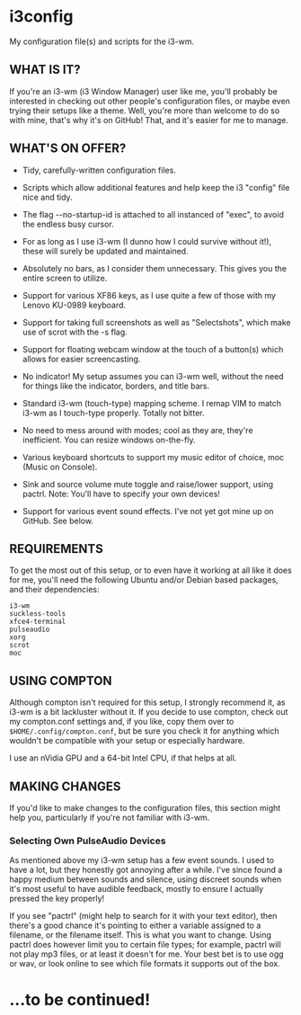 # i3config
My configuration file(s) and scripts for the i3-wm.

WHAT IS IT?
-----------

If you're an i3-wm (i3 Window Manager) user like me, you'll probably be interested in checking out other people's configuration files, or maybe even trying their setups like a theme. Well, you're more than welcome to do so with mine, that's why it's on GitHub! That, and it's easier for me to manage.

WHAT'S ON OFFER?
----------------

* Tidy, carefully-written configuration files.

* Scripts which allow additional features and help keep the i3 "config" file nice and tidy.

* The flag --no-startup-id is attached to all instanced of "exec", to avoid the endless busy cursor.

* For as long as I use i3-wm (I dunno how I could survive without it!), these will surely be updated and maintained.

* Absolutely no bars, as I consider them unnecessary. This gives you the entire screen to utilize.

* Support for various XF86 keys, as I use quite a few of those with my Lenovo KU-0989 keyboard.

* Support for taking full screenshots as well as "Selectshots", which make use of scrot with the -s flag.

* Support for floating webcam window at the touch of a button(s) which allows for easier screencasting.

* No indicator! My setup assumes you can i3-wm well, without the need for things like the indicator, borders, and title bars.

* Standard i3-wm (touch-type) mapping scheme. I remap VIM to match i3-wm as I touch-type properly. Totally not bitter.

* No need to mess around with modes; cool as they are, they're inefficient. You can resize windows on-the-fly.

* Various keyboard shortcuts to support my music editor of choice, moc (Music on Console).

* Sink and source volume mute toggle and raise/lower support, using pactrl. Note: You'll have to specify your own devices!

* Support for various event sound effects. I've not yet got mine up on GitHub. See below.

REQUIREMENTS
------------

To get the most out of this setup, or to even have it working at all like it does for me, you'll need the following Ubuntu and/or Debian based packages, and their dependencies:

```
i3-wm
suckless-tools
xfce4-terminal
pulseaudio
xorg
scrot
moc
```

USING COMPTON
-------------

Although compton isn't required for this setup, I strongly recommend it, as i3-wm is a bit lackluster without it. If you decide to use compton, check out my compton.conf settings and, if you like, copy them over to `$HOME/.config/compton.conf`, but be sure you check it for anything which wouldn't be compatible with your setup or especially hardware.

I use an nVidia GPU and a 64-bit Intel CPU, if that helps at all.

MAKING CHANGES
--------------

If you'd like to make changes to the configuration files, this section might help you, particularly if you're not familiar with i3-wm.

### Selecting Own PulseAudio Devices

As mentioned above my i3-wm setup has a few event sounds. I used to have a lot, but they honestly got annoying after a while. I've since found a happy medium between sounds and silence, using discreet sounds when it's most useful to have audible feedback, mostly to ensure I actually pressed the key properly!

If you see "pactrl" (might help to search for it with your text editor), then there's a good chance it's pointing to either a variable assigned to a filename, or the filename itself. This is what you want to change. Using pactrl does however limit you to certain file types; for example, pactrl will not play mp3 files, or at least it doesn't for me. Your best bet is to use ogg or wav, or look online to see which file formats it supports out of the box.

# ...to be continued!
